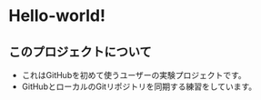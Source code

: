 Hello-world!
============

このプロジェクトについて
------------------------
* これはGitHubを初めて使うユーザーの実験プロジェクトです。
* GitHubとローカルのGitリポジトリを同期する練習をしています。
